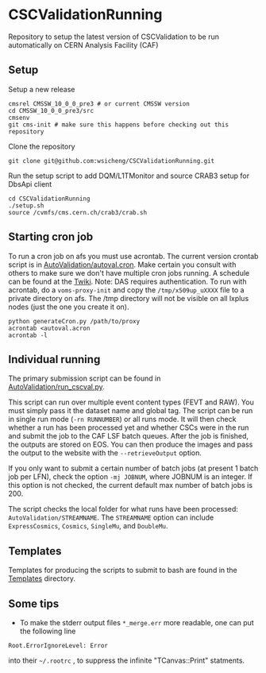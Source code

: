 # CSCValidationRunning
Repository to setup the latest version of CSCValidation to be run automatically on CERN Analysis Facility (CAF)

## Setup

Setup a new release
```
cmsrel CMSSW_10_0_0_pre3 # or current CMSSW version
cd CMSSW_10_0_0_pre3/src
cmsenv
git cms-init # make sure this happens before checking out this repository
```

Clone the repository
```
git clone git@github.com:wsicheng/CSCValidationRunning.git
```

Run the setup script to add DQM/L1TMonitor 
and source CRAB3 setup for DbsApi client
```
cd CSCValidationRunning
./setup.sh
source /cvmfs/cms.cern.ch/crab3/crab.sh
```

## Starting cron job

To run a cron job on afs you must use acrontab. The current version crontab script is in
[AutoValidation/autoval.cron](AutoValidation/autoval.cron). Make certain you consult with others to make 
sure we don't have multiple cron jobs running. A schedule can be found at the [Twiki](https://twiki.cern.ch/twiki/bin/viewauth/CMS/CSCValidationWebsite).
Note: DAS requires authentication.
To run with acrontab, do a `voms-proxy-init` and copy the `/tmp/x509up_uXXXX` file to a private directory on afs.
The /tmp directory will not be visible on all lxplus nodes (just the one you create it on).
```
python generateCron.py /path/to/proxy
acrontab <autoval.acron
acrontab -l
```

## Individual running

The primary submission script can be found in [AutoValidation/run_cscval.py](AutoValidation/run_cscval.py).

This script can run over multiple event content types (FEVT and RAW). You must simply pass it the 
dataset name and global tag. The script can be run in single run mode (`-rn RUNNUMBER`) or all runs mode. 
It will then check whether a run has been processed yet and whether CSCs were in the run and submit the 
job to the CAF LSF batch queues. After the job is finished, the outputs are stored on EOS. You can then 
produce the images and pass the output to the website with the `--retrieveOutput` option.

If you only want to submit a certain number of batch jobs (at present 1 batch job per LFN), check the option `-mj JOBNUM`, where JOBNUM is an integer. If this option is not checked, the current default max number of batch jobs is 200.

The script checks the local folder for what runs have been processed: `AutoValidation/STREAMNAME`. The 
`STREAMNAME` option can include `ExpressCosmics`, `Cosmics`, `SingleMu`, and `DoubleMu`.

## Templates

Templates for producing the scripts to submit to bash are found in the [Templates](Templates) directory.


## Some tips

* To make the stderr output files `*_merge.err` more readable, one can put the following line
```
Root.ErrorIgnoreLevel: Error
```
into their `~/.rootrc` , to suppress the infinite "TCanvas::Print" statments.
